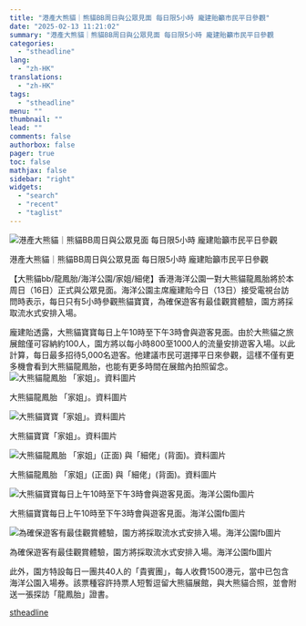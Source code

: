 ```yaml
---
title: "港產大熊貓｜熊貓BB周日與公眾見面 每日限5小時 龐建貽籲市民平日參觀"
date: "2025-02-13 11:21:02"
summary: "港產大熊貓｜熊貓BB周日與公眾見面 每日限5小時 龐建貽籲市民平日參觀       【大熊貓..."
categories:
  - "stheadline"
lang:
  - "zh-HK"
translations:
  - "zh-HK"
tags:
  - "stheadline"
menu: ""
thumbnail: ""
lead: ""
comments: false
authorbox: false
pager: true
toc: false
mathjax: false
sidebar: "right"
widgets:
  - "search"
  - "recent"
  - "taglist"
---
```


![港產大熊貓｜熊貓BB周日與公眾見面 每日限5小時 龐建貽籲市民平日參觀](https://image.stheadline.com/f/680p0/0x0/100/none/d359105eb69127b856e8f296114f0c8a/stheadline/inewsmedia/20250213/_2025021311164557881.jpg)

港產大熊貓｜熊貓BB周日與公眾見面 每日限5小時 龐建貽籲市民平日參觀




【大熊貓bb/龍鳳胎/海洋公園/家姐/細佬】香港海洋公園一對大熊貓龍鳳胎將於本周日（16日）正式與公眾見面。海洋公園主席龐建貽今日（13日）接受電視台訪問時表示，每日只有5小時參觀熊貓寶寶，為確保遊客有最佳觀賞體驗，園方將採取流水式安排入場。

龐建貽透露，大熊貓寶寶每日上午10時至下午3時會與遊客見面。由於大熊貓之旅展館僅可容納約100人，園方將以每小時800至1000人的流量安排遊客入場。以此計算，每日最多招待5,000名遊客。他建議市民可選擇平日來參觀，這樣不僅有更多機會看到大熊貓龍鳳胎，也能有更多時間在展館內拍照留念。
 ![大熊貓龍鳳胎 「家姐」。資料圖片](https://image.hkhl.hk/f/1024p0/0x0/100/none/80d70f6d9ba7381c165164d762198595/2025-02/NN250206OP10_1.jpg)


大熊貓龍鳳胎 「家姐」。資料圖片



 ![大熊貓寶寶「家姐」。資料圖片](https://image.hkhl.hk/f/1024p0/0x0/100/none/63c352795128af32b604a73fb955f4cf/2025-02/NN250206OP02.jpg)


大熊貓寶寶「家姐」。資料圖片



 ![大熊貓龍鳳胎 「家姐」(正面) 與「細佬」(背面)。資料圖片](https://image.hkhl.hk/f/1024p0/0x0/100/none/94ef3953803f6944ab1b99eb49eba7f8/2025-02/NN250206OP05.jpg)


大熊貓龍鳳胎 「家姐」(正面) 與「細佬」(背面)。資料圖片



 ![大熊貓寶寶每日上午10時至下午3時會與遊客見面。海洋公園fb圖片](https://image.hkhl.hk/f/1024p0/0x0/100/none/c42e5b80dab37abf4af339c051cb513b/2025-02/bb1.jpg)


大熊貓寶寶每日上午10時至下午3時會與遊客見面。海洋公園fb圖片



 ![為確保遊客有最佳觀賞體驗，園方將採取流水式安排入場。海洋公園fb圖片](https://image.hkhl.hk/f/1024p0/0x0/100/none/d767dd7a0f320bb2c1bab55e242e9412/2025-02/bb3.jpg)


為確保遊客有最佳觀賞體驗，園方將採取流水式安排入場。海洋公園fb圖片




此外，園方特設每日一團共40人的「貴賓團」，每人收費1500港元，當中已包含海洋公園入場券。該票種容許持票人短暫逗留大熊貓展館，與大熊貓合照，並會附送一張探訪「龍鳳胎」證書。

[stheadline](https://std.stheadline.com/realtime/article/2052510/即時-港聞-港產大熊貓-熊貓BB周日與公眾見面-每日限5小時-龐建貽籲市民平日參觀)
